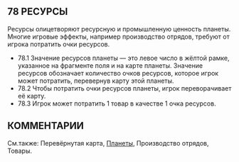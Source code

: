78 РЕСУРСЫ
---

Ресурсы олицетворяют ресурсную и промышленную ценность планеты. Многие игровые эффекты, например производство отрядов, требуют от игрока потратить очки ресурсов.
* 78.1 Значение ресурсов планеты — это левое число в жёлтой рамке, указанное на фрагменте поля и на карте планеты. Значение ресурсов обозначает количество очков ресурсов, которое игрок может потратить, перевернув карту этой планеты.
* 78.2 Чтобы потратить очки ресурсов планеты, игрок переворачивает её карту.
* 78.3 Игрок может потратить 1 товар в качестве 1 очка ресурсов.

КОММЕНТАРИИ
---

См.также: Перевёрнутая карта, [Планеты](planets.md), Производство отрядов, Товары.
